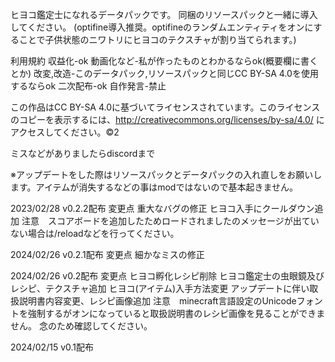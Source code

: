 ヒヨコ鑑定士になれるデータパックです。
同梱のリソースパックと一緒に導入してください。
(optifine導入推奨。optifineのランダムエンティティをオンにすることで子供状態のニワトリにヒヨコのテクスチャが割り当てられます。)

利用規約
収益化-ok 
動画化など-私が作ったものとわかるならok(概要欄に書くとか)
改変,改造-このデータパック,リソースパックと同じCC BY-SA 4.0を使用するならok
二次配布-ok
自作発言-禁止

この作品はCC BY-SA 4.0に基づいてライセンスされています。このライセンスのコピーを表示するには、http://creativecommons.org/licenses/by-sa/4.0/ にアクセスしてください。©2

ミスなどがありましたらdiscordまで

※アップデートをした際はリソースパックとデータパックの入れ直しをお願いします。アイテムが消失するなどの事はmodではないので基本起きません。

2023/02/28 v0.2.2配布
変更点
重大なバグの修正
ヒヨコ入手にクールダウン追加
注意　スコアボードを追加したためロードされましたのメッセージが出ていない場合は/reloadなどを行ってください。

2024/02/26 v0.2.1配布
変更点
細かなミスの修正

2024/02/26 v0.2配布
変更点
ヒヨコ孵化レシピ削除
ヒヨコ鑑定士の虫眼鏡及びレシピ、テクスチャ追加
ヒヨコ(アイテム)入手方法変更
アップデートに伴い取扱説明書内容変更、レシピ画像追加
注意　minecraft言語設定のUnicodeフォントを強制するがオンになっていると取扱説明書のレシピ画像を見ることができません。
      念のため確認してください。

2024/02/15 v0.1配布
